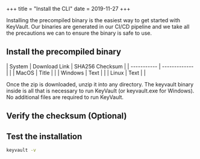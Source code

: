 +++
title = "Install the CLI"
date = 2019-11-27
+++

Installing the precompiled binary is the easiest way to get started with KeyVault. Our binaries are generated in our CI/CD pipeline and we take all the precautions we can to ensure the binary is safe to use.

## Install the precompiled binary

| System      | Download Link | SHA256 Checksum |
| ----------- | ------------- |                 |
| MacOS      | Title         |                 |
| Windows   | Text          |                 |
| Linux   | Text          |                 |

Once the zip is downloaded, unzip it into any directory. The keyvault binary inside is all that is necessary to run KeyVault (or keyvault.exe for Windows). No additional files are required to run KeyVault.

## Verify the checksum (Optional)

## Test the installation

```bash
keyvault -v
```